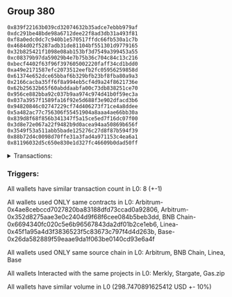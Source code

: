 ## Group 380

```0x2bbdc3d03e5a5fddc2f10c15ee437936b54be1bb
0x839f22163b039cd32074632b35adce7ebbb979af
0xdc291be48bde98a6712dee22f8ad3db31a493f81
0xf8a0edc0dc7c940b1e570517ffdc66fb530a1c7b
0x4684d02f5287adb31de81104bf551301d9779165
0x32b825421f1098e08ab153bf3d7549a399453a55
0xc08379b97da59029b4e7b75b36c704c84c13c216
0xbecf4402f63f96f397605002220faff34cd1bdd0
0xa49e2171587efc2073512eefb2fc05956259858d
0x61374e652dce65bbaf6b329bfb23bf8fba80a9a3
0x2166cacba35ff6f8a994eb5cf4d9a24f8621736e
0x62b25632b65f60abddaabfa00c73db838251ce70
0x956ce882bba92c037b9aa974c974d41b0f59ec3a
0x037a3957f1589fa16f92e5d688f3e902dfacd3b6
0x94820846c02747229cf74d406273f71ce4a8ddee
0x5a482ac77c756306f55451904a8aaa4ae66bb30a
0x839d8f68f856b341347f5a15ce5ed7f16dc07f00
0x3d8e72e067a22f9482b9d0acea94aa50869b656f
0x3549f53a511abb5bade125276c27d8f87b594f39
0x88b72d4c0098d70ffe31a3fad4a971153c4ea6a1
0x81196032d5c650e830e1d327fc46609b0dad50ff
```
<details>
<summary>Transactions:</summary>

Hashes: 

Wallet: 0x2bbdc3d03e5a5fddc2f10c15ee437936b54be1bb

       Hash: 0x56a545ad9b625ad1a757eb2798dbdb7f2833f4752cc39b3bce453b05d1d33cc4
         - source chain: Arbitrum
         - destination chain: Aptos
         - project: Merkly
         - contract: 0x4ae8cebccd7027820ba83188dfd73ccad0a92806
       Hash: 0xa62049d126995d900f3dba6810a202cdd0c3a1f2c4d4be20494fb6d1b57343a3
         - source chain: Arbitrum
         - destination chain: Aptos
         - project: Merkly
         - contract: 0x4ae8cebccd7027820ba83188dfd73ccad0a92806
       Hash: 0x8fbde88ec3acda9c73f7042d44aaa9644967cc391b5573817809623887588299
         - source chain: Arbitrum
         - destination chain: BNB Chain
         - project: Stargate
         - contract: 0x352d8275aae3e0c2404d9f68f6cee084b5beb3dd
         - value USD: 17.062212088
       Hash: 0x7771df2f6b3dd9e5341d32333f850e91fc5afa20b9cd0dccc62186cd3e941ff8
         - source chain: BNB Chain
         - destination chain: Base
         - project: Stargate
         - contract: 0x6694340fc020c5e6b96567843da2df01b2ce1eb6
         - value USD: 17.404967925
       Hash: 0x8ee0509841747d6e8417916c5cc7c21cc8a2b16797283966c348df19ac17df6a
         - source chain: Linea
         - destination chain: Base
         - project: Stargate
         - contract: 0x45f1a95a4d3f3836523f5c83673c797f4d4d263b
         - value USD: 213.039514742
       Hash: 0x55765c690446a26a70aa9974c2eeeceaaef9d0e0c2394ae091a53c496da7df58
         - source chain: Base
         - destination chain: Kava
         - project: Gas.zip
         - contract: 0x26da582889f59eaae9da1f063be0140cd93e6a4f
         - value USD: 1.771502754e-08
       Hash: 0xdfad399a306809ac00342dfa9682f97b88087e3f07d1857f5c900b8036b30fcd
         - source chain: Linea
         - destination chain: Base
         - project: Stargate
         - contract: 0x45f1a95a4d3f3836523f5c83673c797f4d4d263b
         - value USD: 51.240251107
       Hash: 0x33122c0b65915da5340e6b2f2f72f081479f0d2b5bf06e664d2677fae72c3726
         - source chain: Base
         - destination chain: Scroll
         - project: Gas.zip
         - contract: 0x26da582889f59eaae9da1f063be0140cd93e6a4f
         - value USD: 0.0001432828262
Wallet: 0x839f22163b039cd32074632b35adce7ebbb979af

       Hash:0xa948c48bc67ebac93ca6958270a3e8c86480226419fd262b529e7a5c7ca0a784
         - source chain: Arbitrum
         - destination chain: Aptos
         - project: Merkly
         - contract: 0x4ae8cebccd7027820ba83188dfd73ccad0a92806
       Hash:0x2fd77fd3ff7d628a0e8b1f40e96ded3d57414b4facccf0b6ee3e69a76df66a22
         - source chain: Arbitrum
         - destination chain: Aptos
         - project: Merkly
         - contract: 0x4ae8cebccd7027820ba83188dfd73ccad0a92806
       Hash:0x87c7bb89a93d32ae3a410b3f63c90eeea7387f04fdaf19a0cbde96556f6e194c
         - source chain: Arbitrum
         - destination chain: BNB Chain
         - project: Stargate
         - contract: 0x352d8275aae3e0c2404d9f68f6cee084b5beb3dd
         - value USD: 15.97054661
       Hash:0xbd6b8a18067a7bcafdf97db4dacb7a7ce01ee1137c3e75c944580f79e1c29670
         - source chain: BNB Chain
         - destination chain: Base
         - project: Stargate
         - contract: 0x6694340fc020c5e6b96567843da2df01b2ce1eb6
         - value USD: 16.129165047
       Hash:0xc24cf9a4dedd98b4a36675346b4d4f0b997a7325ead50284c73f764f09dbac32
         - source chain: Linea
         - destination chain: Base
         - project: Stargate
         - contract: 0x45f1a95a4d3f3836523f5c83673c797f4d4d263b
         - value USD: 213.472373271
       Hash:0x7db535c6e108c861af863808c554c1483342ad2a3c4057c60610a000fe7dd0a1
         - source chain: Base
         - destination chain: Arbitrum
         - project: Gas.zip
         - contract: 0x26da582889f59eaae9da1f063be0140cd93e6a4f
         - value USD: 0.0001195883214
       Hash:0x15f7c7f3a764f796ca0900bb1651231fb011afb80c0134436b34464ae820fdc4
         - source chain: Linea
         - destination chain: Base
         - project: Stargate
         - contract: 0x45f1a95a4d3f3836523f5c83673c797f4d4d263b
         - value USD: 54.366177374
       Hash:0x37c824cf667897e2f41eab94a366e9c112b79f6ada031a7cf28ffab8539cda3c
         - source chain: Base
         - destination chain: Metis
         - project: Gas.zip
         - contract: 0x26da582889f59eaae9da1f063be0140cd93e6a4f
         - value USD: 1.769508195e-06
Wallet: 0xdc291be48bde98a6712dee22f8ad3db31a493f81

       Hash:0x878a957b68a7087fcc4b0c25ea4c4e8b1cc71e5bee9397a7f7b83be00d5891ac
         - source chain: Arbitrum
         - destination chain: Aptos
         - project: Merkly
         - contract: 0x4ae8cebccd7027820ba83188dfd73ccad0a92806
       Hash:0xdc3a440ec54e2cc9622047ffdeaaa67c68987f89c6ce525adc76fc5a47edb54f
         - source chain: Arbitrum
         - destination chain: Aptos
         - project: Merkly
         - contract: 0x4ae8cebccd7027820ba83188dfd73ccad0a92806
       Hash:0x6aef4f9a6b84152c745dd8f4ea03be5bf6a5119d3647fd2cfabb6ebfa51bdd61
         - source chain: Arbitrum
         - destination chain: BNB Chain
         - project: Stargate
         - contract: 0x352d8275aae3e0c2404d9f68f6cee084b5beb3dd
         - value USD: 16.877462804
       Hash:0x0f6771c18e35306b3b8fc481199ead58f88e56bf4b7a14f9be5027ea2c29b34e
         - source chain: BNB Chain
         - destination chain: Base
         - project: Stargate
         - contract: 0x6694340fc020c5e6b96567843da2df01b2ce1eb6
         - value USD: 17.205736323
       Hash:0x65a103d389c8bb5479710e971369062df9b62de291fbf16c60346f0cc351175f
         - source chain: Linea
         - destination chain: Base
         - project: Stargate
         - contract: 0x45f1a95a4d3f3836523f5c83673c797f4d4d263b
         - value USD: 211.581871444
       Hash:0xd48a187932613e9647784041502a7dc11c860f3883a99e9e39dcbb1060151aea
         - source chain: Base
         - destination chain: Scroll
         - project: Gas.zip
         - contract: 0x26da582889f59eaae9da1f063be0140cd93e6a4f
         - value USD: 0.0001408110376
       Hash:0x5d184cce784041f85445541562792076d9020b20979e2360c6d515f2b865c470
         - source chain: Linea
         - destination chain: Base
         - project: Stargate
         - contract: 0x45f1a95a4d3f3836523f5c83673c797f4d4d263b
         - value USD: 50.631364973
       Hash:0x0b34f699179846782948712ff65ae97b7bc43db8192e69cae6f72a2fdbcf6c06
         - source chain: Base
         - destination chain: Base
         - project: Gas.zip
         - contract: 0x26da582889f59eaae9da1f063be0140cd93e6a4f
         - value USD: 0.000161966573
Wallet: 0xf8a0edc0dc7c940b1e570517ffdc66fb530a1c7b

       Hash:0x97b1ed4124a52b54cf497cfcbb68687a726e81cf8b2c1cbbe59b9a1594ae3c79
         - source chain: Arbitrum
         - destination chain: Aptos
         - project: Merkly
         - contract: 0x4ae8cebccd7027820ba83188dfd73ccad0a92806
       Hash:0xb98624406539b8e5d7fd465a4d458afbb71ab6761ba0e496bb0d5dcf7ae3cbe5
         - source chain: Arbitrum
         - destination chain: Aptos
         - project: Merkly
         - contract: 0x4ae8cebccd7027820ba83188dfd73ccad0a92806
       Hash:0xa87fb28e88bc5c81b9ff4e78ec61a9fa323b55bcedade48bdb548edc5b6de529
         - source chain: Arbitrum
         - destination chain: BNB Chain
         - project: Stargate
         - contract: 0x352d8275aae3e0c2404d9f68f6cee084b5beb3dd
         - value USD: 16.802008424
       Hash:0xc4eda74459360675243a0a0d15b54d5e4bbfb5320a690aff93ac663b5f530306
         - source chain: BNB Chain
         - destination chain: Base
         - project: Stargate
         - contract: 0x6694340fc020c5e6b96567843da2df01b2ce1eb6
         - value USD: 17.119110104
       Hash:0x4a107cc7dcf87d40a220a7ed50efca1cd1b9e2c8203d92982054cb6de9d1113e
         - source chain: Linea
         - destination chain: Base
         - project: Stargate
         - contract: 0x45f1a95a4d3f3836523f5c83673c797f4d4d263b
         - value USD: 212.482593402
       Hash:0xed70970148311641cf3564c679005705e9b10776f496b3ab7c132c24967f1ab9
         - source chain: Base
         - destination chain: Scroll
         - project: Gas.zip
         - contract: 0x26da582889f59eaae9da1f063be0140cd93e6a4f
         - value USD: 0.0001556332521
       Hash:0x9e3c1e8d16a07be90490eee1511250f1d3301e99a16ccd0ddc1af920102e4b69
         - source chain: Linea
         - destination chain: Base
         - project: Stargate
         - contract: 0x45f1a95a4d3f3836523f5c83673c797f4d4d263b
         - value USD: 50.223443178
       Hash:0x4f44cd4bbbe20de564335b1e83dd991771b5fe649ce990a2eec61e15884ad93a
         - source chain: Base
         - destination chain: Base
         - project: Gas.zip
         - contract: 0x26da582889f59eaae9da1f063be0140cd93e6a4f
         - value USD: 9.076876696e-05
Wallet: 0x4684d02f5287adb31de81104bf551301d9779165

       Hash:0xdba32f19252e275dea2ad4b569b5d1d102644c78fe7858abe354dc292d30156f
         - source chain: Arbitrum
         - destination chain: Aptos
         - project: Merkly
         - contract: 0x4ae8cebccd7027820ba83188dfd73ccad0a92806
       Hash:0x1c6a23e1b28eae6989ab289ee79b678f4ca05db91754b1c6a21e162db35b45e2
         - source chain: Arbitrum
         - destination chain: Aptos
         - project: Merkly
         - contract: 0x4ae8cebccd7027820ba83188dfd73ccad0a92806
       Hash:0x938eaf98c04a21975c69747c0c66e61aba6a3cb816b24f07508236cdcdf62878
         - source chain: Arbitrum
         - destination chain: BNB Chain
         - project: Stargate
         - contract: 0x352d8275aae3e0c2404d9f68f6cee084b5beb3dd
         - value USD: 16.183889164
       Hash:0x06f9b0a5056d25bb5e66a565e360d8db4e1a3cfcfeb2a13d31ebbdd93a363b79
         - source chain: BNB Chain
         - destination chain: Base
         - project: Stargate
         - contract: 0x6694340fc020c5e6b96567843da2df01b2ce1eb6
         - value USD: 16.476368144
       Hash:0xdd11b49b3b45a7a389a618025ebb35988b1b7360262bd68f2ab5b4f1db9d3e05
         - source chain: Linea
         - destination chain: Base
         - project: Stargate
         - contract: 0x45f1a95a4d3f3836523f5c83673c797f4d4d263b
         - value USD: 217.305164468
       Hash:0x749a7a2c12588422c7c27774504dbc0c29ba4ed5e70d54a32fe99e20f0a46552
         - source chain: Base
         - destination chain: Base
         - project: Gas.zip
         - contract: 0x26da582889f59eaae9da1f063be0140cd93e6a4f
         - value USD: 7.714288902e-05
       Hash:0xf20d4efca29695f2af1ead201995e3646fc1a20add124fdb21fc3ac32169ed42
         - source chain: Linea
         - destination chain: Base
         - project: Stargate
         - contract: 0x45f1a95a4d3f3836523f5c83673c797f4d4d263b
         - value USD: 55.628450874
       Hash:0xf32217cbad3600b9fe64636fddd2990b7a03032996dbd8da997d7f2d6ec9cc19
         - source chain: Base
         - destination chain: Linea
         - project: Gas.zip
         - contract: 0x26da582889f59eaae9da1f063be0140cd93e6a4f
         - value USD: 0.0001548805354
Wallet: 0x32b825421f1098e08ab153bf3d7549a399453a55

       Hash:0xfbd16e88ba5ce86a02c2b9338f6f38378f1524ca71fdf522e3ae76387f48cac2
         - source chain: Arbitrum
         - destination chain: Aptos
         - project: Merkly
         - contract: 0x4ae8cebccd7027820ba83188dfd73ccad0a92806
       Hash:0xbddd07515217ce6c67b076346c93b1efa2d9bfa81fa2281f7f9517bb0db906b0
         - source chain: Arbitrum
         - destination chain: Aptos
         - project: Merkly
         - contract: 0x4ae8cebccd7027820ba83188dfd73ccad0a92806
       Hash:0x1a1e9799cdc6b798bec4745a56ca9c5e23fb579100d1b8f908e89598bad74d30
         - source chain: Arbitrum
         - destination chain: BNB Chain
         - project: Stargate
         - contract: 0x352d8275aae3e0c2404d9f68f6cee084b5beb3dd
         - value USD: 16.527715714
       Hash:0x7d2efd6219c409187dbabc4a70e4728865783bc9dbf164742f4bd84f07f767e0
         - source chain: BNB Chain
         - destination chain: Base
         - project: Stargate
         - contract: 0x6694340fc020c5e6b96567843da2df01b2ce1eb6
         - value USD: 16.79807723
       Hash:0xd7dbb3f69e667c94a48ec06bebc828c3b3423d8f5f90b450bda2b4ad2e4f0e42
         - source chain: Linea
         - destination chain: Base
         - project: Stargate
         - contract: 0x45f1a95a4d3f3836523f5c83673c797f4d4d263b
         - value USD: 214.984207327
       Hash:0xdf655677e991a2c1d9a0104d31efb9342c34c7c2b3b9ef4bd126ebd92f7c780f
         - source chain: Base
         - destination chain: Base
         - project: Gas.zip
         - contract: 0x26da582889f59eaae9da1f063be0140cd93e6a4f
         - value USD: 8.084844264e-05
       Hash:0x1e11c41941898bb3a3be510b825c6f5761d6f13cd090b90c457fc171936570a5
         - source chain: Linea
         - destination chain: Base
         - project: Stargate
         - contract: 0x45f1a95a4d3f3836523f5c83673c797f4d4d263b
         - value USD: 56.816226715
       Hash:0x9b9c9d6a66ad0016b02ff8df0fcfa71da9bd64b688e71529de1b0af73112bf05
         - source chain: Base
         - destination chain: Kava
         - project: Gas.zip
         - contract: 0x26da582889f59eaae9da1f063be0140cd93e6a4f
         - value USD: 3.314738089e-08
Wallet: 0xc08379b97da59029b4e7b75b36c704c84c13c216

       Hash:0x32c75cc55a44bded089914ceea6a7671edeaa55350ab1cdcb15c3edc60d674ce
         - source chain: Arbitrum
         - destination chain: Aptos
         - project: Merkly
         - contract: 0x4ae8cebccd7027820ba83188dfd73ccad0a92806
       Hash:0x95ceb8e16f1b25a5bbdf2c0694a4a41e7aaaa7ccea82b1fff99b79509a7ab507
         - source chain: Arbitrum
         - destination chain: Aptos
         - project: Merkly
         - contract: 0x4ae8cebccd7027820ba83188dfd73ccad0a92806
       Hash:0x1f1845fc08d54bb920d55560cb8e4e226cf59c546ba45140c514f5543887b576
         - source chain: Arbitrum
         - destination chain: BNB Chain
         - project: Stargate
         - contract: 0x352d8275aae3e0c2404d9f68f6cee084b5beb3dd
         - value USD: 16.74628351
       Hash:0x35248b4edab2f0621489770a9c61765e4f7971fb8e6bfd001f11c6b1593aec96
         - source chain: BNB Chain
         - destination chain: Base
         - project: Stargate
         - contract: 0x6694340fc020c5e6b96567843da2df01b2ce1eb6
         - value USD: 17.010839084
       Hash:0x09681dcf8555c784b1c05478b137029726f3b2fa21f40f24a370dc6d6e0f3693
         - source chain: Linea
         - destination chain: Base
         - project: Stargate
         - contract: 0x45f1a95a4d3f3836523f5c83673c797f4d4d263b
         - value USD: 210.797365734
       Hash:0x0f404e56d030d575f528d64ea4a01552628dbf0f5a3e8679fdba55991e077a22
         - source chain: Base
         - destination chain: Linea
         - project: Gas.zip
         - contract: 0x26da582889f59eaae9da1f063be0140cd93e6a4f
         - value USD: 0.000163435183
       Hash:0xe7bda1dd2182e275044f73f3249261f614539a9d245a69dd6900171520e64aaa
         - source chain: Linea
         - destination chain: Base
         - project: Stargate
         - contract: 0x45f1a95a4d3f3836523f5c83673c797f4d4d263b
         - value USD: 57.330854222
       Hash:0xfd07f3853a7658330f910d77182c1256e520c2b61bc7a435ecf26fe5c0b85cad
         - source chain: Base
         - destination chain: Kava
         - project: Gas.zip
         - contract: 0x26da582889f59eaae9da1f063be0140cd93e6a4f
         - value USD: 3.046225786e-08
Wallet: 0xbecf4402f63f96f397605002220faff34cd1bdd0

       Hash:0xca3fb0481e949f03c8012e41c2614228afef7e9532486f4b840dfff987e6b179
         - source chain: Arbitrum
         - destination chain: Aptos
         - project: Merkly
         - contract: 0x4ae8cebccd7027820ba83188dfd73ccad0a92806
       Hash:0x4dbec3e89fce1ca65c002504d0a6bc618facb5c21b092dd9eaac7f7bfa4eef11
         - source chain: Arbitrum
         - destination chain: Aptos
         - project: Merkly
         - contract: 0x4ae8cebccd7027820ba83188dfd73ccad0a92806
       Hash:0x73ae776275253ee25fd0e3f6273d55421a3465308189e4ee374df1c95bf051fc
         - source chain: Arbitrum
         - destination chain: BNB Chain
         - project: Stargate
         - contract: 0x352d8275aae3e0c2404d9f68f6cee084b5beb3dd
         - value USD: 16.625516684
       Hash:0x5c3fd4e4148a30ab22cde9477e4ee1d04f276daaf6ef3fd3b6d662ab8d6e2ec6
         - source chain: BNB Chain
         - destination chain: Base
         - project: Stargate
         - contract: 0x6694340fc020c5e6b96567843da2df01b2ce1eb6
         - value USD: 16.926023433
       Hash:0x0a579f06cc86304c68623f7f8a69063488251fcef9e86239aa07bbcb354994d5
         - source chain: Linea
         - destination chain: Base
         - project: Stargate
         - contract: 0x45f1a95a4d3f3836523f5c83673c797f4d4d263b
         - value USD: 212.150948917
       Hash:0x05ccf2011a6ef9bc7dfc97ccefe657eff561b488a0f1902a36028834276de16f
         - source chain: Base
         - destination chain: Arbitrum
         - project: Gas.zip
         - contract: 0x26da582889f59eaae9da1f063be0140cd93e6a4f
         - value USD: 0.0001101923811
       Hash:0xbd6e958ec3fb3962ce643d02c924f8e6f272236d181fe32835883393bc3cb526
         - source chain: Linea
         - destination chain: Base
         - project: Stargate
         - contract: 0x45f1a95a4d3f3836523f5c83673c797f4d4d263b
         - value USD: 48.351758775
       Hash:0x2688d2821ab6a1e4199b75e34bcf8f36a5a146b6e081d99f1ef31e17555fbe2b
         - source chain: Base
         - destination chain: Linea
         - project: Gas.zip
         - contract: 0x26da582889f59eaae9da1f063be0140cd93e6a4f
         - value USD: 0.0001525185229
Wallet: 0xa49e2171587efc2073512eefb2fc05956259858d

       Hash:0x6f1a35665698e79fc3dad8a8d52406fe37c4963a76b5773e7473845dd7320b3f
         - source chain: Arbitrum
         - destination chain: Aptos
         - project: Merkly
         - contract: 0x4ae8cebccd7027820ba83188dfd73ccad0a92806
       Hash:0xd111e2b47e8c7e734b64224c32696fe95da6e46e6997787a1e1de3099e91940f
         - source chain: Arbitrum
         - destination chain: Aptos
         - project: Merkly
         - contract: 0x4ae8cebccd7027820ba83188dfd73ccad0a92806
       Hash:0xd0cb309b681defce1c19bd25cf46bec0f7525deb8aaeda83837693abbfbe38e8
         - source chain: Arbitrum
         - destination chain: BNB Chain
         - project: Stargate
         - contract: 0x352d8275aae3e0c2404d9f68f6cee084b5beb3dd
         - value USD: 17.081198236
       Hash:0xf73708e5ded5c0ec1739a21e1411c8abac84dc00903f8acc478bea6be791772f
         - source chain: BNB Chain
         - destination chain: Base
         - project: Stargate
         - contract: 0x6694340fc020c5e6b96567843da2df01b2ce1eb6
         - value USD: 17.37818751
       Hash:0x49e949d4b1abf9cff51a42f2e70b798a73320fbd1295fd2875c113ddbdf18ea9
         - source chain: Linea
         - destination chain: Base
         - project: Stargate
         - contract: 0x45f1a95a4d3f3836523f5c83673c797f4d4d263b
         - value USD: 214.242473392
       Hash:0xc0cde2eaa4a42613379423a97a2d919a3666f9a8340d07985a0fcb27cbb533dc
         - source chain: Base
         - destination chain: Arbitrum
         - project: Gas.zip
         - contract: 0x26da582889f59eaae9da1f063be0140cd93e6a4f
         - value USD: 0.0001280523083
       Hash:0x95329bce3e75a207a45da518adbd330777ce2a5629b64597c12ddbfb183e7a0c
         - source chain: Linea
         - destination chain: Base
         - project: Stargate
         - contract: 0x45f1a95a4d3f3836523f5c83673c797f4d4d263b
         - value USD: 53.315422392
       Hash:0x6cfdbdde8ada3e92d374890f07303ae3db4d5454ad030347066151f2f11f5aaa
         - source chain: Base
         - destination chain: Scroll
         - project: Gas.zip
         - contract: 0x26da582889f59eaae9da1f063be0140cd93e6a4f
         - value USD: 0.0001326101317
Wallet: 0x61374e652dce65bbaf6b329bfb23bf8fba80a9a3

       Hash:0x25133f4a7b53f5d35de1a6bd6f2a24cd4cbf99577b75570b64164803345fd999
         - source chain: Arbitrum
         - destination chain: Aptos
         - project: Merkly
         - contract: 0x4ae8cebccd7027820ba83188dfd73ccad0a92806
       Hash:0x895d7c480cf32549863feb9f9171e929b08accaa674b227076ae7fc3ed013cfe
         - source chain: Arbitrum
         - destination chain: Aptos
         - project: Merkly
         - contract: 0x4ae8cebccd7027820ba83188dfd73ccad0a92806
       Hash:0xc800acc6b4e08c9e6dad501fa771083b7d1eabbe3b33c907cec8ff92dfcb6e8f
         - source chain: Arbitrum
         - destination chain: BNB Chain
         - project: Stargate
         - contract: 0x352d8275aae3e0c2404d9f68f6cee084b5beb3dd
         - value USD: 17.086743615
       Hash:0x8049386b3a38095f0cb550774860ad1bda3efbb8c22c788e8b414f6afed0f6bd
         - source chain: BNB Chain
         - destination chain: Base
         - project: Stargate
         - contract: 0x6694340fc020c5e6b96567843da2df01b2ce1eb6
         - value USD: 17.367039007
       Hash:0x9771e0d1956e9989a38d997b8e4e56676ea6828a5dcb9081ce672347653b8f72
         - source chain: Linea
         - destination chain: Base
         - project: Stargate
         - contract: 0x45f1a95a4d3f3836523f5c83673c797f4d4d263b
         - value USD: 215.38974806
       Hash:0xac9e3b1266b1e1fb16452bd920228514d804e4115ed5db3cf701c67196ae876c
         - source chain: Base
         - destination chain: Metis
         - project: Gas.zip
         - contract: 0x26da582889f59eaae9da1f063be0140cd93e6a4f
         - value USD: 1.481906495e-06
       Hash:0x3ee3c6f23f27a2f479daeb5b48a2d840121166bce1d339df418714dbdad6e17c
         - source chain: Linea
         - destination chain: Base
         - project: Stargate
         - contract: 0x45f1a95a4d3f3836523f5c83673c797f4d4d263b
         - value USD: 54.106043753
       Hash:0x2032c84d898afee466b48c5c140298aa5e788fbc2e167dd411d7ec3f2f907d54
         - source chain: Base
         - destination chain: Scroll
         - project: Gas.zip
         - contract: 0x26da582889f59eaae9da1f063be0140cd93e6a4f
         - value USD: 9.239271153e-05
Wallet: 0x2166cacba35ff6f8a994eb5cf4d9a24f8621736e

       Hash:0xb5f951de6ee70a125de34e5f2d1d85e7f49c84c993df48132e75203b267a9a2f
         - source chain: Arbitrum
         - destination chain: Aptos
         - project: Merkly
         - contract: 0x4ae8cebccd7027820ba83188dfd73ccad0a92806
       Hash:0x5a0d311ec17d3911d24bfd268a416f240f2af1e731d572c078d2a68d47b04c8e
         - source chain: Arbitrum
         - destination chain: Aptos
         - project: Merkly
         - contract: 0x4ae8cebccd7027820ba83188dfd73ccad0a92806
       Hash:0x0e5cb327e7cb6ab5b38fe1aafd0fe660f70d4f6e9cbd5db4450757d5ac269cd7
         - source chain: Arbitrum
         - destination chain: BNB Chain
         - project: Stargate
         - contract: 0x352d8275aae3e0c2404d9f68f6cee084b5beb3dd
         - value USD: 16.226189317
       Hash:0x637e3f0b80eab1bca39409d8d1a195233e828d69568a8cb8e3136ef33e2d6154
         - source chain: BNB Chain
         - destination chain: Base
         - project: Stargate
         - contract: 0x6694340fc020c5e6b96567843da2df01b2ce1eb6
         - value USD: 16.371106069
       Hash:0x923c70e8687d3372e3c02b6584c01ff3cc21deb23f87aaaeddbad437dd9674da
         - source chain: Linea
         - destination chain: Base
         - project: Stargate
         - contract: 0x45f1a95a4d3f3836523f5c83673c797f4d4d263b
         - value USD: 216.545966074
       Hash:0x69ba2471f0b2281faa50a8bd3a5c567a0dd0f02b25467c915b3d623d2a182f09
         - source chain: Base
         - destination chain: Metis
         - project: Gas.zip
         - contract: 0x26da582889f59eaae9da1f063be0140cd93e6a4f
         - value USD: 4.445719484e-06
       Hash:0x3fbad146f3c4d61d2bf5f0daf14cd41ece1e7b4a4630756853b07c5aabb2587e
         - source chain: Linea
         - destination chain: Base
         - project: Stargate
         - contract: 0x45f1a95a4d3f3836523f5c83673c797f4d4d263b
         - value USD: 52.628438714
       Hash:0xff69148e4d82ac63787e47c67b3aacf5680087c8620c96e3a1e99900686d1d8d
         - source chain: Base
         - destination chain: Scroll
         - project: Gas.zip
         - contract: 0x26da582889f59eaae9da1f063be0140cd93e6a4f
         - value USD: 0.0001079038967
Wallet: 0x62b25632b65f60abddaabfa00c73db838251ce70

       Hash:0xacbe1f75ba4fa5a03e18475481978331180cae05b9eb9fdc88b80e5f5fc6648f
         - source chain: Arbitrum
         - destination chain: Aptos
         - project: Merkly
         - contract: 0x4ae8cebccd7027820ba83188dfd73ccad0a92806
       Hash:0x7360b4dc7f8568afd57d91e18f122e092b86b5407c78d97b7799e026a2d3daf0
         - source chain: Arbitrum
         - destination chain: Aptos
         - project: Merkly
         - contract: 0x4ae8cebccd7027820ba83188dfd73ccad0a92806
       Hash:0x9f46e637cdbbbf59382627dd46f7d059b170e9d18eb4924ee4db5e517ca10a13
         - source chain: Arbitrum
         - destination chain: BNB Chain
         - project: Stargate
         - contract: 0x352d8275aae3e0c2404d9f68f6cee084b5beb3dd
         - value USD: 16.034376002
       Hash:0x36edef32e79fbc918306b31461d098581906c4de38ca2ada00604053126c00bf
         - source chain: BNB Chain
         - destination chain: Base
         - project: Stargate
         - contract: 0x6694340fc020c5e6b96567843da2df01b2ce1eb6
         - value USD: 16.234010992
       Hash:0xb6cf01f7ba2d4724463fbf8dd161138c533ba97b1a9912589669081ad18fbae1
         - source chain: Linea
         - destination chain: Base
         - project: Stargate
         - contract: 0x45f1a95a4d3f3836523f5c83673c797f4d4d263b
         - value USD: 214.913997775
       Hash:0xc52ab82262ce81c0b426f529e585761713a5c3600de1ca8df44810bbc9467a5a
         - source chain: Base
         - destination chain: Kava
         - project: Gas.zip
         - contract: 0x26da582889f59eaae9da1f063be0140cd93e6a4f
         - value USD: 3.222706698e-08
       Hash:0x00162dab932f90dbe7fd041b387535eccd367e22a32d986f77d38a33b81bbccf
         - source chain: Linea
         - destination chain: Base
         - project: Stargate
         - contract: 0x45f1a95a4d3f3836523f5c83673c797f4d4d263b
         - value USD: 56.648414716
       Hash:0xaff277f961656148e03354e759642ea55d19ff7e394add541e64f61a25543c7b
         - source chain: Base
         - destination chain: Linea
         - project: Gas.zip
         - contract: 0x26da582889f59eaae9da1f063be0140cd93e6a4f
         - value USD: 1.685998386e-05
Wallet: 0x956ce882bba92c037b9aa974c974d41b0f59ec3a

       Hash:0x75e1bb36eb2d12e8e99bd6120a0c2c5dc928006ca750d10f58a308537a15cc0e
         - source chain: Arbitrum
         - destination chain: Aptos
         - project: Merkly
         - contract: 0x4ae8cebccd7027820ba83188dfd73ccad0a92806
       Hash:0xb1b170ff1ae7b5e9a0368a819200f2529ea376265207c904ec3f310847f58fe5
         - source chain: Arbitrum
         - destination chain: Aptos
         - project: Merkly
         - contract: 0x4ae8cebccd7027820ba83188dfd73ccad0a92806
       Hash:0x6c62f6a6d7ca18d1eda26b6691b7a76e9e26a9d527bb86499bdc453b38f58a92
         - source chain: Arbitrum
         - destination chain: BNB Chain
         - project: Stargate
         - contract: 0x352d8275aae3e0c2404d9f68f6cee084b5beb3dd
         - value USD: 17.086976715
       Hash:0xe4cc0fd5a88a684121285594d03207bd9cfbb05ddf28781b53b405253aed0bb4
         - source chain: BNB Chain
         - destination chain: Base
         - project: Stargate
         - contract: 0x6694340fc020c5e6b96567843da2df01b2ce1eb6
         - value USD: 17.400644567
       Hash:0x0f35e7c91a190ba25bd09f086905ad9440a1c2f7c61ffda49ce1eb52aa71fb67
         - source chain: Linea
         - destination chain: Base
         - project: Stargate
         - contract: 0x45f1a95a4d3f3836523f5c83673c797f4d4d263b
         - value USD: 210.221552011
       Hash:0xd609a4334e958274429a6c09a462180fbe8a39e319a76dd3e9538af3876c8c0b
         - source chain: Base
         - destination chain: Metis
         - project: Gas.zip
         - contract: 0x26da582889f59eaae9da1f063be0140cd93e6a4f
         - value USD: 1.481906495e-06
       Hash:0xd307c0b6e59c7d4a15ecbee70a414de8150659b2a30d4660b36bc7480f4489e2
         - source chain: Linea
         - destination chain: Base
         - project: Stargate
         - contract: 0x45f1a95a4d3f3836523f5c83673c797f4d4d263b
         - value USD: 52.53163616
       Hash:0xc5d4cd37db86d5e1ef783b9e05c9df50423d3c7aaf08db44fee59de447f15de6
         - source chain: Base
         - destination chain: Base
         - project: Gas.zip
         - contract: 0x26da582889f59eaae9da1f063be0140cd93e6a4f
         - value USD: 7.924192412e-05
Wallet: 0x037a3957f1589fa16f92e5d688f3e902dfacd3b6

       Hash:0x25437fef93d67a29d3231a03e7d60b65d886be3b7525304487abc25268faa5cf
         - source chain: Arbitrum
         - destination chain: Aptos
         - project: Merkly
         - contract: 0x4ae8cebccd7027820ba83188dfd73ccad0a92806
       Hash:0xc7e98d5efae0235468009fc2268b1f665eedbbdf9aba11a4f27a054cdd684410
         - source chain: Arbitrum
         - destination chain: Aptos
         - project: Merkly
         - contract: 0x4ae8cebccd7027820ba83188dfd73ccad0a92806
       Hash:0xa667e89c5845788f6c4cf8b67730eb1ea8808a70ae299928b58ecd47cd1cca51
         - source chain: Arbitrum
         - destination chain: BNB Chain
         - project: Stargate
         - contract: 0x352d8275aae3e0c2404d9f68f6cee084b5beb3dd
         - value USD: 17.13319655
       Hash:0x5916af59d97e684e5419f6416109f1f127d3ac89e53bd87e413b60fc21b2c05a
         - source chain: BNB Chain
         - destination chain: Base
         - project: Stargate
         - contract: 0x6694340fc020c5e6b96567843da2df01b2ce1eb6
         - value USD: 17.366350791
       Hash:0x3b3f8fede6961f7bb0b81fc2448547943e58098362b3ab8dacd9a52a9af5e02b
         - source chain: Linea
         - destination chain: Base
         - project: Stargate
         - contract: 0x45f1a95a4d3f3836523f5c83673c797f4d4d263b
         - value USD: 215.056709107
       Hash:0x374c9933c0659b2e12870a5ebc688474b5f1cde0551ba008533a98aa350bc26e
         - source chain: Base
         - destination chain: Scroll
         - project: Gas.zip
         - contract: 0x26da582889f59eaae9da1f063be0140cd93e6a4f
         - value USD: 0.0001509794472
       Hash:0x2655882af4141264f0bef3b751f415ed37c1c2262fde23959e09ed6f86e677b3
         - source chain: Linea
         - destination chain: Base
         - project: Stargate
         - contract: 0x45f1a95a4d3f3836523f5c83673c797f4d4d263b
         - value USD: 55.426560317
       Hash:0xe687bc67f5595c30781197712a7749d2a4c50e39c381517b8386aadb1eb68e64
         - source chain: Base
         - destination chain: Metis
         - project: Gas.zip
         - contract: 0x26da582889f59eaae9da1f063be0140cd93e6a4f
         - value USD: 3.611916212e-06
Wallet: 0x94820846c02747229cf74d406273f71ce4a8ddee

       Hash:0x6fc40693a175ccd4ed89fb2144b9bab3f20441ba5e3b22c8e063a53b491f8476
         - source chain: Arbitrum
         - destination chain: Aptos
         - project: Merkly
         - contract: 0x4ae8cebccd7027820ba83188dfd73ccad0a92806
       Hash:0x113f1a41458c3450c27018d4354ea961942bd94b6c03f7fb930ceec7d5358aeb
         - source chain: Arbitrum
         - destination chain: Aptos
         - project: Merkly
         - contract: 0x4ae8cebccd7027820ba83188dfd73ccad0a92806
       Hash:0x659e3f9d4e59faca68ddb4436426ebca5e55b82f0d907435b17d11206c99c3fa
         - source chain: Arbitrum
         - destination chain: BNB Chain
         - project: Stargate
         - contract: 0x352d8275aae3e0c2404d9f68f6cee084b5beb3dd
         - value USD: 15.959344803
       Hash:0xa9bb444d2efe734f8a85ef282bfaf843c7eda1bcc99503945d93c8f44ba0ebeb
         - source chain: BNB Chain
         - destination chain: Base
         - project: Stargate
         - contract: 0x6694340fc020c5e6b96567843da2df01b2ce1eb6
         - value USD: 16.208678031
       Hash:0x80dcf898c6cb3efa447cadb1b4f875e49fd915a00f3bfb7cf47803023dbc597d
         - source chain: Linea
         - destination chain: Base
         - project: Stargate
         - contract: 0x45f1a95a4d3f3836523f5c83673c797f4d4d263b
         - value USD: 214.083744831
       Hash:0x1853d4cd44e7be67e3070e5a9f931d3075a109c7752eb045d251d7d352b07e89
         - source chain: Base
         - destination chain: Scroll
         - project: Gas.zip
         - contract: 0x26da582889f59eaae9da1f063be0140cd93e6a4f
         - value USD: 0.000132444024
       Hash:0x356678d8b255cd59e5449b307d12ba6b81c9317092681afafb5bfbba04df7671
         - source chain: Linea
         - destination chain: Base
         - project: Stargate
         - contract: 0x45f1a95a4d3f3836523f5c83673c797f4d4d263b
         - value USD: 51.920651394
       Hash:0xed1a4ff4a8124ccff26b606d45c357f048f0e3c435a3d922d43bd4575f20910d
         - source chain: Base
         - destination chain: Base
         - project: Gas.zip
         - contract: 0x26da582889f59eaae9da1f063be0140cd93e6a4f
         - value USD: 0.0001149850899
Wallet: 0x5a482ac77c756306f55451904a8aaa4ae66bb30a

       Hash:0xcc2a9216475aecc11f9482b50addd9fe8514855cca352c17ef42fd5a8d8d8b24
         - source chain: Arbitrum
         - destination chain: Aptos
         - project: Merkly
         - contract: 0x4ae8cebccd7027820ba83188dfd73ccad0a92806
       Hash:0xa289c6cd517882f6821a3c238c137ae278ee00330c14c1426b2861d6b7203432
         - source chain: Arbitrum
         - destination chain: Aptos
         - project: Merkly
         - contract: 0x4ae8cebccd7027820ba83188dfd73ccad0a92806
       Hash:0x42aa28285f882f7fc7d2c57375297456967f6e745292c2ac3c2783b73d6ed8a2
         - source chain: Arbitrum
         - destination chain: BNB Chain
         - project: Stargate
         - contract: 0x352d8275aae3e0c2404d9f68f6cee084b5beb3dd
         - value USD: 16.382658464
       Hash:0xf4b9d1e49a575d12ada12852d596797f5087273c6814a7b684975e7f70d114e4
         - source chain: BNB Chain
         - destination chain: Base
         - project: Stargate
         - contract: 0x6694340fc020c5e6b96567843da2df01b2ce1eb6
         - value USD: 16.618788895
       Hash:0x6471b6556402d68151f63f49e4a951ae8625e6acbbcc656cfdc471009640aa40
         - source chain: Linea
         - destination chain: Base
         - project: Stargate
         - contract: 0x45f1a95a4d3f3836523f5c83673c797f4d4d263b
         - value USD: 214.540472113
       Hash:0x6221beaced869494f5ca493d7a0d47ad2263f155b6ff0c1cf824b0b85e917deb
         - source chain: Base
         - destination chain: Arbitrum
         - project: Gas.zip
         - contract: 0x26da582889f59eaae9da1f063be0140cd93e6a4f
         - value USD: 0.0001321070163
       Hash:0x117193655a1c90c3157e035d1d8f702f7b8fe6dd96318b647e083c567b15e0d4
         - source chain: Linea
         - destination chain: Base
         - project: Stargate
         - contract: 0x45f1a95a4d3f3836523f5c83673c797f4d4d263b
         - value USD: 54.619221495
       Hash:0x1cf74a9eb8dc73f3b23119a457dfce7f9b680aaf179a6cd65b3362e9c9b39a8a
         - source chain: Base
         - destination chain: Zora
         - project: Gas.zip
         - contract: 0x26da582889f59eaae9da1f063be0140cd93e6a4f
         - value USD: 0.0001132990915
Wallet: 0x839d8f68f856b341347f5a15ce5ed7f16dc07f00

       Hash:0x64524b15944959a703df66312c55ea11898ca2cbac4d42d81e26d24f83ce6981
         - source chain: Arbitrum
         - destination chain: Aptos
         - project: Merkly
         - contract: 0x4ae8cebccd7027820ba83188dfd73ccad0a92806
       Hash:0x0ebf960a5839e7175d89df14ea59dfd840e7b942a80e222c4a951051edac8093
         - source chain: Arbitrum
         - destination chain: Aptos
         - project: Merkly
         - contract: 0x4ae8cebccd7027820ba83188dfd73ccad0a92806
       Hash:0xfda835798cbf316b9474419494ab114200f19faff643592e0f6fc265fb59e807
         - source chain: Arbitrum
         - destination chain: BNB Chain
         - project: Stargate
         - contract: 0x352d8275aae3e0c2404d9f68f6cee084b5beb3dd
         - value USD: 17.364669885
       Hash:0xc175693a1e3fbca9704341cdc99e075804f52b207be7b852a52230207f951280
         - source chain: BNB Chain
         - destination chain: Base
         - project: Stargate
         - contract: 0x6694340fc020c5e6b96567843da2df01b2ce1eb6
         - value USD: 17.677326505
       Hash:0xe38de64dd9b0b5e008cd40b81659fe809d9f73ecfa02c87fe4d9ed0f7dd0abd5
         - source chain: Linea
         - destination chain: Base
         - project: Stargate
         - contract: 0x45f1a95a4d3f3836523f5c83673c797f4d4d263b
         - value USD: 210.816251024
       Hash:0x7e68c52cbe6d1494cb004940b15d39e6577097d1053ab9f8ea0cf8cef42989dd
         - source chain: Base
         - destination chain: Kava
         - project: Gas.zip
         - contract: 0x26da582889f59eaae9da1f063be0140cd93e6a4f
         - value USD: 5.831114756e-09
       Hash:0x3f6356fef67ffc3485e54ab1787d9eab6cbaec4e713b5f0f5b5a1898c72d07fc
         - source chain: Linea
         - destination chain: Base
         - project: Stargate
         - contract: 0x45f1a95a4d3f3836523f5c83673c797f4d4d263b
         - value USD: 50.70589557
       Hash:0xb728c932bfb111699ee92189c973dea697af79f4e92da2adbfea23d7d63d8f72
         - source chain: Base
         - destination chain: Zora
         - project: Gas.zip
         - contract: 0x26da582889f59eaae9da1f063be0140cd93e6a4f
         - value USD: 0.0001527514537
Wallet: 0x3d8e72e067a22f9482b9d0acea94aa50869b656f

       Hash:0x315ffe839bf5e9baa6a80ace7919c975c2f4b194fd8d8e58e6e68dc060d15985
         - source chain: Arbitrum
         - destination chain: Aptos
         - project: Merkly
         - contract: 0x4ae8cebccd7027820ba83188dfd73ccad0a92806
       Hash:0x60e61a0158b241357fefd62f5bc5600cf493c06efaf1b9c80418007d606807bc
         - source chain: Arbitrum
         - destination chain: Aptos
         - project: Merkly
         - contract: 0x4ae8cebccd7027820ba83188dfd73ccad0a92806
       Hash:0xa6ea1c7d359afdc4b4bf14116873a3f08f82f7fafe7f3f102e4521ac1aaa3f31
         - source chain: Arbitrum
         - destination chain: BNB Chain
         - project: Stargate
         - contract: 0x352d8275aae3e0c2404d9f68f6cee084b5beb3dd
         - value USD: 16.666214149
       Hash:0x02ab3820ebee638b56c148637dc6b99e72f008b13466b048973ad613a07c3908
         - source chain: BNB Chain
         - destination chain: Base
         - project: Stargate
         - contract: 0x6694340fc020c5e6b96567843da2df01b2ce1eb6
         - value USD: 16.960601298
       Hash:0x8e1a49d08a6bebd1435db614fb22d41a82ed11cfcca98991e7fa604d862db363
         - source chain: Linea
         - destination chain: Base
         - project: Stargate
         - contract: 0x45f1a95a4d3f3836523f5c83673c797f4d4d263b
         - value USD: 211.242516291
       Hash:0x5be775fe2a7242cef086a6c850980f276315a1ca92bdc09faf4c3512c0c42fb6
         - source chain: Base
         - destination chain: Metis
         - project: Gas.zip
         - contract: 0x26da582889f59eaae9da1f063be0140cd93e6a4f
         - value USD: 4.66734466e-06
       Hash:0xcecc3a0e4a2e82eceb8759eb327c6f8365ea79b5103f6a0c30ce233f1144c3dd
         - source chain: Linea
         - destination chain: Base
         - project: Stargate
         - contract: 0x45f1a95a4d3f3836523f5c83673c797f4d4d263b
         - value USD: 57.569873683
       Hash:0x952ca461ee201bdfdb9c96b57af60bf6c708586f372f1d1660a534350ae30848
         - source chain: Base
         - destination chain: Kava
         - project: Gas.zip
         - contract: 0x26da582889f59eaae9da1f063be0140cd93e6a4f
         - value USD: 1.935976124e-08
Wallet: 0x3549f53a511abb5bade125276c27d8f87b594f39

       Hash:0xeaadc73f169f7b39f0e3add578203597d37452a6fa0a46f638b1055963ad140d
         - source chain: Arbitrum
         - destination chain: Aptos
         - project: Merkly
         - contract: 0x4ae8cebccd7027820ba83188dfd73ccad0a92806
       Hash:0xd9426c192f7b3ec8cc85655cc8aba5d683e21d5782a2481adf40f98e627d5616
         - source chain: Arbitrum
         - destination chain: Aptos
         - project: Merkly
         - contract: 0x4ae8cebccd7027820ba83188dfd73ccad0a92806
       Hash:0x8a0842101c93cd85304cd186ee90e44696a4479021d556e190df2144ef571f02
         - source chain: Arbitrum
         - destination chain: BNB Chain
         - project: Stargate
         - contract: 0x352d8275aae3e0c2404d9f68f6cee084b5beb3dd
         - value USD: 16.207767411
       Hash:0x6cef6ea12ffb048a55f7e1381e4fe06a2439f048977798db195e57645fa84cb2
         - source chain: BNB Chain
         - destination chain: Base
         - project: Stargate
         - contract: 0x6694340fc020c5e6b96567843da2df01b2ce1eb6
         - value USD: 16.462430765
       Hash:0x448c7bfe807bfd4ec171ff8bcaa1005b45bff4a175ccc5ecc7291c84ded9ddc9
         - source chain: Linea
         - destination chain: Base
         - project: Stargate
         - contract: 0x45f1a95a4d3f3836523f5c83673c797f4d4d263b
         - value USD: 215.604881728
       Hash:0x9a4bdcac2822ba4ec5ed06bee71fad87ada095d05a07c429453ddc6075dd4bb7
         - source chain: Base
         - destination chain: Zora
         - project: Gas.zip
         - contract: 0x26da582889f59eaae9da1f063be0140cd93e6a4f
         - value USD: 4.111493875e-05
       Hash:0x0a0a4b662e1121e874a74e1e8cf5d6955152bdf7517f1948573e9e0f8c3b0be9
         - source chain: Linea
         - destination chain: Base
         - project: Stargate
         - contract: 0x45f1a95a4d3f3836523f5c83673c797f4d4d263b
         - value USD: 56.687503603
       Hash:0xdf00ba2b5bcad3ec6135cebb9ba14cb247e3dd589b04d2fa206cbc6423c9ee61
         - source chain: Base
         - destination chain: Base
         - project: Gas.zip
         - contract: 0x26da582889f59eaae9da1f063be0140cd93e6a4f
         - value USD: 0.0001500538563
Wallet: 0x88b72d4c0098d70ffe31a3fad4a971153c4ea6a1

       Hash:0xb3e1abc5f4658511696d5eeda05d8c663598a7100674c2540ffc5dee6be96c5b
         - source chain: Arbitrum
         - destination chain: Aptos
         - project: Merkly
         - contract: 0x4ae8cebccd7027820ba83188dfd73ccad0a92806
       Hash:0xda103315e871ffe27983bdb16d282450f573c2d6fc23615b7ac42f46119a75a4
         - source chain: Arbitrum
         - destination chain: Aptos
         - project: Merkly
         - contract: 0x4ae8cebccd7027820ba83188dfd73ccad0a92806
       Hash:0x43b643079c66868966a768532b0531c1790eb4f375eea655fecc6deef44fd413
         - source chain: Arbitrum
         - destination chain: BNB Chain
         - project: Stargate
         - contract: 0x352d8275aae3e0c2404d9f68f6cee084b5beb3dd
         - value USD: 17.165960611
       Hash:0x3a6fac367b74a3f1d8615479e85e2e5c0ec7e17f65dfc0bae07679e2180abd91
         - source chain: BNB Chain
         - destination chain: Base
         - project: Stargate
         - contract: 0x6694340fc020c5e6b96567843da2df01b2ce1eb6
         - value USD: 17.481435953
       Hash:0xcfb0b7378f88d02e9ed71ab71851796e9d504d97d961d6dccbfa0cdf5c17d12c
         - source chain: Linea
         - destination chain: Base
         - project: Stargate
         - contract: 0x45f1a95a4d3f3836523f5c83673c797f4d4d263b
         - value USD: 214.927009284
       Hash:0x2bfe7314d8823b33b54f8a518b5a7f74ef33790241cb676715fdd63b166e00c2
         - source chain: Base
         - destination chain: Kava
         - project: Gas.zip
         - contract: 0x26da582889f59eaae9da1f063be0140cd93e6a4f
         - value USD: 2.045518034e-08
       Hash:0x8c8c0b3d1cc4fed0d7998d6d1a246279a31c9d047d97c843d8f704da5a9de3fa
         - source chain: Linea
         - destination chain: Base
         - project: Stargate
         - contract: 0x45f1a95a4d3f3836523f5c83673c797f4d4d263b
         - value USD: 52.291891777
       Hash:0x89782e18fada13bf3a0f139016d3330b2c8c8795d47a4881b1d590466b4421f5
         - source chain: Base
         - destination chain: Metis
         - project: Gas.zip
         - contract: 0x26da582889f59eaae9da1f063be0140cd93e6a4f
         - value USD: 1.4751638e-06
Wallet: 0x81196032d5c650e830e1d327fc46609b0dad50ff

       Hash:0xd729134e859370786aecdce0f30911ac636dbf28bd527e9db4c21b72b743d9a0
         - source chain: Arbitrum
         - destination chain: Aptos
         - project: Merkly
         - contract: 0x4ae8cebccd7027820ba83188dfd73ccad0a92806
       Hash:0xc80fa5ea2a357cd74f3f25a5aba402f2123a6b0c4dba0be26b2cb8a40d3db364
         - source chain: Arbitrum
         - destination chain: Aptos
         - project: Merkly
         - contract: 0x4ae8cebccd7027820ba83188dfd73ccad0a92806
       Hash:0x88bd5cdbff10f9a8524f3166dc70ed1d4abce135b5e8ae518333eeedf4fc10dc
         - source chain: Arbitrum
         - destination chain: BNB Chain
         - project: Stargate
         - contract: 0x352d8275aae3e0c2404d9f68f6cee084b5beb3dd
         - value USD: 16.821202661
       Hash:0x64b3f1a7bc9aa2cc073508480983127af7149dd2360f60287eb96ebfb21607a8
         - source chain: BNB Chain
         - destination chain: Base
         - project: Stargate
         - contract: 0x6694340fc020c5e6b96567843da2df01b2ce1eb6
         - value USD: 17.109697146
       Hash:0x18c23c91dd3075261bf59d65bbd85fc5af50ef134f97169fd4ea45719d5c8f0f
         - source chain: Linea
         - destination chain: Base
         - project: Stargate
         - contract: 0x45f1a95a4d3f3836523f5c83673c797f4d4d263b
         - value USD: 212.781587561
       Hash:0x8a16f9e750870a617adead728a99708d2dc113b378026e8f942a1461ec85d73a
         - source chain: Base
         - destination chain: Arbitrum
         - project: Gas.zip
         - contract: 0x26da582889f59eaae9da1f063be0140cd93e6a4f
         - value USD: 0.0001570455857
       Hash:0xe7af5f1201bd89072f0008f6fb35fcb3161f419e098c48fd17b764a7622ac783
         - source chain: Linea
         - destination chain: Base
         - project: Stargate
         - contract: 0x45f1a95a4d3f3836523f5c83673c797f4d4d263b
         - value USD: 56.025040609
       Hash:0xb079b2a68a5b0977c9f22d32a3374ae3453db4966fcf4d34a5a7b6e1c6e545f6
         - source chain: Base
         - destination chain: Scroll
         - project: Gas.zip
         - contract: 0x26da582889f59eaae9da1f063be0140cd93e6a4f
         - value USD: 8.026434825e-05

</details>


### Triggers: 
All wallets have similar transaction count in L0: 8 (+-1)

All wallets used ONLY same contracts in L0: Arbitrum-0x4ae8cebccd7027820ba83188dfd73ccad0a92806, Arbitrum-0x352d8275aae3e0c2404d9f68f6cee084b5beb3dd, BNB Chain-0x6694340fc020c5e6b96567843da2df01b2ce1eb6, Linea-0x45f1a95a4d3f3836523f5c83673c797f4d4d263b, Base-0x26da582889f59eaae9da1f063be0140cd93e6a4f

All wallets used ONLY same source chain in L0: Arbitrum, BNB Chain, Linea, Base

All wallets Interacted with the same projects in L0: Merkly, Stargate, Gas.zip

All wallets have similar volume in L0 (298.7470891625412 USD +- 10%)

